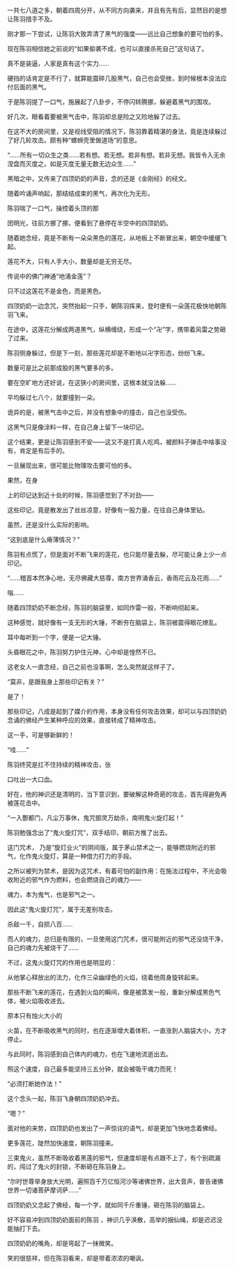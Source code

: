 一共七八道之多，朝着四周分开，从不同方向袭来，并且有先有后，显然目的是想让陈羽措手不及。

刚才那一下尝试，让陈羽大致弄清了黑气的强度——远比自己想象的要可怕的多。

现在陈羽相信她之前说的“如果偷袭不成，也可以直接杀死自己”这句话了。

真不是装逼，人家是真有这个实力……

硬挡的话肯定是不行了，就算能震碎几股黑气，自己也会受挫，到时候根本没法应付后面的黑气。

于是陈羽提了一口气，施展起了八卦步，不停闪转腾挪，躲避着黑气的围攻。

好几次，眼看着要被黑气击中，陈羽却总是险之又险地躲了过去。

在这不大的房间里，又是视线受阻的情况下，陈羽靠着精湛的身法，竟是连续躲过了好几轮攻击。颇有种“螺蛳壳里做道场”的意思。

“……所有一切众生之类……若有想。若无想。若非有想。若非无想。我皆令入无余涅盘而灭度之。如是灭度无量无数无边众生……”

黑暗之中，又传来了四顶奶奶的声音，念的还是《金刚经》的经文。

随着吟诵声响起，那结结成束的黑气，再次化为无形。

陈羽喘了一口气，操控着头顶的那

团明光，往前方挪了挪，便看到了悬停在半空中的四顶奶奶。

随着她念经，竟是不断有一朵朵黑色的莲花，从地板上不断冒出来，朝空中缓缓飞起。

莲花不大，只有人手大小，数量却是无穷无尽。

传说中的佛门神通“地涌金莲”？

只不过这莲花不是金色，而是黑色。

四顶奶奶一边念咒，突然抬起一只手，朝陈羽挥来，登时便有一朵莲花极快地朝陈羽飞来。

在途中，这莲花分解成两道黑气，纵横缠绕，形成一个“卍”字，携带着风雷之势砸了过来。

陈羽侧身躲过，但是下一刻，那些莲花却是不断地以卍字形态，纷纷飞来。

数量可是比之前那成股的黑气要多的多。

要在空旷地方还好说，在这狭小的房间里，这根本就没法躲……

平均躲过七八个，就要撞到一朵。

诡异的是，被黑气击中之后，并没有想象中的撞击，自己也没受伤。

这黑气只是像涂料一样，在自己身上留下一块印记。

这个结果，更是让陈羽感到不安——这又不是打真人吃鸡，被颜料子弹击中啥事没有，肯定是有后手的。

一旦展现出来，很可能比物理攻击要可怕的多。

果然，在身

上的印记达到近十处的时候，陈羽感觉到了不对劲——

这些印记，竟是散发出了丝丝凉意，好像有一股力量，在往自己身体里钻。

虽然，还是没什么实际的影响。

“这到底是什么瘠薄情况？”

陈羽有点慌了，但是面对不断飞来的莲花，也只能尽量去躲，尽可能让身上少一点印记。

“……稽首本然净心地，无尽佛藏大慈尊，南方世界涌香云，香雨花云及花雨……”

嗡……

随着四顶奶奶不断念经，陈羽的脑袋里，如同炸雷一般，不断响彻起来。

这种感觉，就好像有一支无形的大锤，不断夯在脑袋上，陈羽被震得眼花缭乱。

耳中每听到一个字，便是一记大锤。

头昏眼花之中，陈羽努力护住元神，心中却是惶然不已。

这老女人一直念经，自己之前也没事啊，怎么突然就这样子了。

“莫非，是跟我身上那些印记有关？”

是了！

那些印记，八成是起到了媒介的作用，本身没有任何攻击效果，却可以与四顶奶奶念诵的佛经产生某种呼应的效果，直接转成了精神攻击。

这一手，可是够新鲜的！

“哇……”

陈羽终究是扛不住持续的精神攻击，张

口吐出一大口血。

好在，他的神识还是清明的，当下意识到，要破解这种奇葩的攻击，首先得避免再被莲花击中。

“一入酆都门，凡尘万事休，鬼咒御灵万劫杀，南明鬼火旋灯起！”

陈羽勉强念出了“鬼火旋灯咒”，双手结印，朝前方推了出去。

这门咒术， 乃是“旋灯业火”的阴间版，属于茅山禁术之一，能够燃烧附近的邪气，化作鬼火旋灯，算是一种借力打力的手段。

之所以被列为禁术，是因为这咒术，有着可怕的副作用：在施法过程中，不光会吸收附近的邪气作为燃料，也会燃烧自己的魂力——

魂力，本为鬼气，也是邪气之一。

因此这“鬼火旋灯咒”，属于无差别攻击。

杀敌一千，自损八百……

而人的魂力，总归是有限的，一旦使用这门咒术，很可能附近的邪气还没烧干净，自己的魂力先被烧干了……

不过，这鬼火旋灯咒的作用也是明显的：

从他掌心释放出的法力，化作三朵幽绿色的火焰，绕着他周身旋转起来。

那些不断飞来的莲花，在遇到火焰的瞬间，像是被蒸发一般，重新分解成黑色气体，被火焰吸收进去。

原本只有烛火大小的

火苗，在不断吸收黑气的同时，也在逐渐增大着体积，一直涨到人脑袋大小，方才停止。

与此同时，陈羽感到自己体内的魂力，也在飞速地流逝出去。

照这个速度，自己最多能坚持三五分钟，就会被吸干魂力而死！

“必须打断她作法！”

这个念头一起，陈羽飞身朝四顶奶奶冲去。

“嗯？”

面对他的来势，四顶奶奶也发出了一声惊诧的语气，却是更加飞快地念着佛经。

更多莲花，陡然加快速度，朝陈羽撞来。

三束鬼火，虽然不断吸收着黑莲的邪气，但速度却是有点跟不上了，有个别疏漏的，闯过了鬼火的封锁，不断砸在陈羽身上。

“尔时世尊举身放大光明，遍照百千万亿恒河沙等诸佛世界，出大音声，普告诸佛世界一切诸菩萨摩诃萨……”

四顶奶奶又念起了佛经，每一个字，就如同千斤重锤，砸在陈羽的脑袋上。

好不容易冲到四顶奶奶面前的陈羽 ，神识几乎涣散，高举的捆仙绳，却是迟迟没能抽打下去。

四顶奶奶的嘴角，却是弯起了一抹微笑。

笑的很慈祥，但在陈羽看来，却是带着浓浓的嘲讽。
